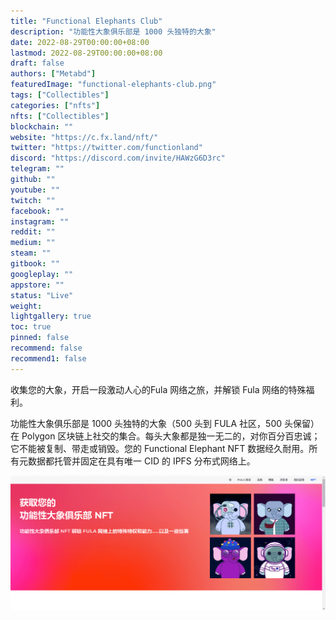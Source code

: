 ```yaml
---
title: "Functional Elephants Club"
description: "功能性大象俱乐部是 1000 头独特的大象"
date: 2022-08-29T00:00:00+08:00
lastmod: 2022-08-29T00:00:00+08:00
draft: false
authors: ["Metabd"]
featuredImage: "functional-elephants-club.png"
tags: ["Collectibles"]
categories: ["nfts"]
nfts: ["Collectibles"]
blockchain: ""
website: "https://c.fx.land/nft/"
twitter: "https://twitter.com/functionland"
discord: "https://discord.com/invite/HAWzG6D3rc"
telegram: ""
github: ""
youtube: ""
twitch: ""
facebook: ""
instagram: ""
reddit: ""
medium: ""
steam: ""
gitbook: ""
googleplay: ""
appstore: ""
status: "Live"
weight: 
lightgallery: true
toc: true
pinned: false
recommend: false
recommend1: false
---
```

收集您的大象，开启一段激动人心的Fula 网络之旅，并解锁 Fula 网络的特殊福利。

功能性大象俱乐部是 1000 头独特的大象（500 头到 FULA 社区，500 头保留）在 Polygon 区块链上社交的集合。每头大象都是独一无二的，对你百分百忠诚；它不能被复制、带走或销毁。您的 Functional Elephant NFT 数据经久耐用。所有元数据都托管并固定在具有唯一 CID 的 IPFS 分布式网络上。

![nft](51323133_new.png)